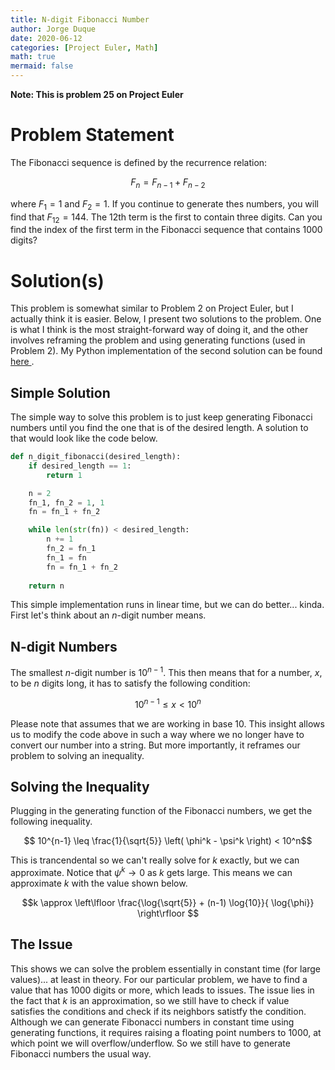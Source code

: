 ```yaml
---
title: N-digit Fibonacci Number
author: Jorge Duque
date: 2020-06-12 
categories: [Project Euler, Math]
math: true
mermaid: false
---
```


**Note: This is problem 25 on Project Euler**

# Problem Statement


The Fibonacci sequence is defined by the recurrence relation:

$$    F_n = F_{n−1} + F_{n−2} $$

where $F_1 = 1$ and $F_2 = 1$. If you continue to generate thes numbers, you will find that $F_{12} = 144$. The 12th term is the first to contain three digits. Can you find the index of the first term in the Fibonacci sequence that contains 1000 digits?

# Solution(s)
This problem is somewhat similar to Problem 2 on Project Euler, but I actually think it is easier. Below, I present two solutions to the problem. One is what I think is the most straight-forward way of doing it, and the other involves reframing the problem and using generating functions (used in Problem 2). My Python implementation of the second solution can be found <a href="https://github.com/jiduque/project-euler/blob/main/Problem25.py"> here </a>.

## Simple Solution
The simple way to solve this problem is to just keep generating Fibonacci numbers until you find the one that is of the desired length. A solution to that would look like the code below. 

```python
def n_digit_fibonacci(desired_length):
    if desired_length == 1:
        return 1

    n = 2
    fn_1, fn_2 = 1, 1
    fn = fn_1 + fn_2

    while len(str(fn)) < desired_length:
        n += 1
        fn_2 = fn_1
        fn_1 = fn
        fn = fn_1 + fn_2
    
    return n
```

This simple implementation runs in linear time, but we can do better... kinda. First let's think about an $n$-digit number means. 


## N-digit Numbers
The smallest $n$-digit number is $10^{n-1}$. This then means that for a number, $x$, to be $n$ digits long, it has to satisfy the following condition:

$$10^{n-1} \leq x < 10^n $$

Please note that assumes that we are working in base 10. This insight allows us to modify the code above in such a way where we no longer have to convert our number into a string. But more importantly, it reframes our problem to solving an inequality. 


## Solving the Inequality
Plugging in the generating function of the Fibonacci numbers, we get the following inequality.

$$ 10^{n-1} \leq \frac{1}{\sqrt{5}} \left( \phi^k - \psi^k \right) < 10^n$$

This is trancendental so we can't really solve for $k$ exactly, but we can approximate. Notice that $\psi^k \to 0$ as $k$ gets large. This means we can approximate $k$ with the value shown below.

$$k \approx \left\lfloor \frac{\log{\sqrt{5}} + (n-1) \log{10}}{ \log{\phi}} \right\rfloor $$


## The Issue
This shows we can solve the problem essentially in constant time (for large values)... at least in theory. For our particular problem, we have to find a value that has 1000 digits or more, which leads to issues. The issue lies in the fact that $k$ is an approximation, so we still have to check if value satisfies the conditions and check if its neighbors satistfy the condition. Although we can generate Fibonacci numbers in constant time using generating functions, it requires raising a floating point numbers to 1000, at which point we will overflow/underflow. So we still have to generate Fibonacci numbers the usual way.   